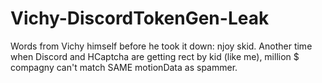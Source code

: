 # Vichy-DiscordTokenGen-Leak
Words from Vichy himself before he took it down: njoy skid. Another time when Discord and HCaptcha are getting rect by kid (like me), million $ compagny can't match SAME motionData as spammer. 
